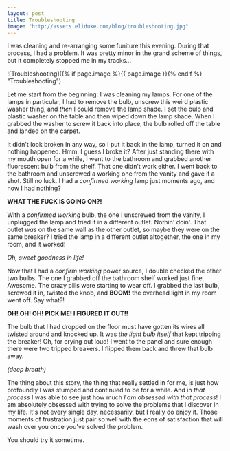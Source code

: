 ```yaml
---
layout: post
title: Troubleshooting
image: "http://assets.eliduke.com/blog/troubleshooting.jpg"
---
```


I was cleaning and re-arranging some funiture this evening. During that process, I had a problem. It was pretty minor in the grand scheme of things, but it completely stopped me in my tracks...

![Troubleshooting]({% if page.image %}{{ page.image }}{% endif %} "Troubleshooting")

Let me start from the beginning: I was cleaning my lamps. For one of the lamps in particular, I had to remove the bulb, unscrew this weird plastic washer thing, and *then* I could remove the lamp shade. I set the bulb and plastic washer on the table and then wiped down the lamp shade. When I grabbed the washer to screw it back into place, the bulb rolled off the table and landed on the carpet.

It didn't look broken in any way, so I put it back in the lamp, turned it on and nothing happened. Hmm. I guess I broke it? After just standing there with my mouth open for a while, I went to the bathroom and grabbed another fluorescent bulb from the shelf. That one didn't work either. I went back to the bathroom and unscrewed a working one from the vanity and gave it a shot. Still no luck. I had a *confirmed working* lamp just moments ago, and now I had nothing?

**WHAT THE FUCK IS GOING ON?!**

With a *confirmed working* bulb, the one I unscrewed from the vanity, I unplugged the lamp and tried it in a different outlet. Nothin' doin'. That outlet *was* on the same wall as the other outlet, so maybe they were on the same breaker? I tried the lamp in a different outlet altogether, the one in my room, and it worked!

*Oh, sweet goodness in life!*

Now that I had a *confirm working* power source, I double checked the other two bulbs. The one I grabbed off the bathroom shelf worked just fine. Awesome. The crazy pills were starting to wear off. I grabbed the last bulb, screwed it in, twisted the knob, and **BOOM!** the overhead light in my room went off. Say what?!

**OH! OH! OH! PICK ME! I FIGURED IT OUT!!**

The bulb that I had dropped on the floor must have gotten its wires all twisted around and knocked up. It was *the light bulb itself* that kept tripping the breaker! Oh, for crying out loud! I went to the panel and sure enough there were two tripped breakers. I flipped them back and threw that bulb away.

*(deep breath)*

The thing about this story, the thing that really settled in for me, is just how profoundly I was stumped and continued to be for a while. And in *that process* I was able to see just how much *I am obsessed with that process*! I am absolutely obsessed with trying to solve the problems that I discover in my life. It's not every single day, necessarily, but I really do enjoy it. Those moments of frustration just pair so well with the eons of satisfaction that will wash over you once you've solved the problem.

You should try it sometime.